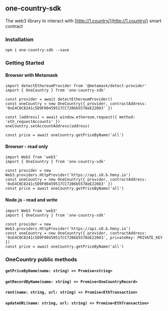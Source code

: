 ## one-country-sdk

The web3 library to interact with [http://1.country/](http://1.country/) smart contract

### Installation
```shell
npm i one-country-sdk --save
```

### Getting Started
#### Browser with Metamask
```shell
import detectEthereumProvider from '@metamask/detect-provider'
import { OneCountry } from 'one-country-sdk'

const provider = await detectEthereumProvider()
const oneCountry = new OneCountry({ provider, contractAddress: '0xE4C0C8241c5D9F00459517CC7206b5578eE22083' })

const [address] = await window.ethereum.request({ method: 'eth_requestAccounts' })
oneCountry.setAccountAddress(address)

const price = await oneCountry.getPriceByName('all')
```

#### Browser - read only
```shell
import Web3 from 'web3'
import { OneCountry } from 'one-country-sdk'

const provider = new Web3.providers.HttpProvider('https://api.s0.b.hmny.io')
const oneCountry = new OneCountry({ provider, contractAddress: '0xE4C0C8241c5D9F00459517CC7206b5578eE22083' })
const price = await oneCountry.getPriceByName('all')
```

#### Node.js - read and write
```shell
import Web3 from 'web3'
import { OneCountry } from 'one-country-sdk'

const provider = new Web3.providers.HttpProvider('https://api.s0.b.hmny.io')
const oneCountry = new OneCountry({ provider, contractAddress: '0xE4C0C8241c5D9F00459517CC7206b5578eE22083', privateKey: PRIVATE_KEY })
const price = await oneCountry.getPriceByName('all')
```

### OneCountry public methods

#### `getPriceByName(name: string) => Promise<string>`
#### `getRecordByName(name: string) => Promise<OneCountryRecord>`
#### `rent(name: string, url: string) => Promise<EthTransaction>`
#### `updateURL(name: string, url: string) => Promise<EthTransaction>`
